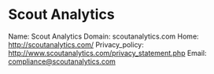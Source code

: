 
# Scout Analytics

Name: Scout Analytics
Domain: scoutanalytics.com
Home: http://scoutanalytics.com/
Privacy_policy: http://www.scoutanalytics.com/privacy_statement.php
Email: compliance@scoutanalytics.com
